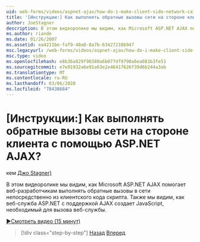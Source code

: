 ```yaml
---
uid: web-forms/videos/aspnet-ajax/how-do-i-make-client-side-network-callbacks-with-aspnet-ajax
title: '[Инструкции:] Как выполнять обратные вызовы сети на стороне клиента с помощью ASP.NET AJAX? | Документы Майкрософт'
author: JoeStagner
description: В этом видеоролике мы видим, как Microsoft ASP.NET AJAX помогает веб-разработчикам выполнять обратные вызовы в сети непосредственно из клиентского кода скрипта. Также мы видим, как ASP.NET...
ms.author: riande
ms.date: 01/26/2007
ms.assetid: ea4211be-faf9-40a0-8a7b-63427218b947
msc.legacyurl: /web-forms/videos/aspnet-ajax/how-do-i-make-client-side-network-callbacks-with-aspnet-ajax
msc.type: video
ms.openlocfilehash: e8b36a829f90380a6b077df9790a6ea081b3fe51
ms.sourcegitcommit: e7e91932a6e91a63e2e46417626f39d6b244a3ab
ms.translationtype: MT
ms.contentlocale: ru-RU
ms.lasthandoff: 03/06/2020
ms.locfileid: "78438684"
---
```

# <a name="how-do-i-make-client-side-network-callbacks-with-aspnet-ajax"></a>[Инструкции:] Как выполнять обратные вызовы сети на стороне клиента с помощью ASP.NET AJAX?

кем [Джо Stagner)](https://github.com/JoeStagner)

В этом видеоролике мы видим, как Microsoft ASP.NET AJAX помогает веб-разработчикам выполнять обратные вызовы в сети непосредственно из клиентского кода скрипта. Также мы видим, как веб-служба ASP.NET с поддержкой AJAX создает JavaScript, необходимый для вызова веб-службы.

[&#9654;Смотреть видео (15 минут)](https://channel9.msdn.com/Blogs/ASP-NET-Site-Videos/how-do-i-make-client-side-network-callbacks-with-aspnet-ajax)

> [!div class="step-by-step"]
> [Назад](how-do-i-implement-dynamic-partial-page-updates-with-aspnet-ajax.md)
> [Вперед](how-do-i-add-aspnet-ajax-features-to-an-existing-web-application.md)
